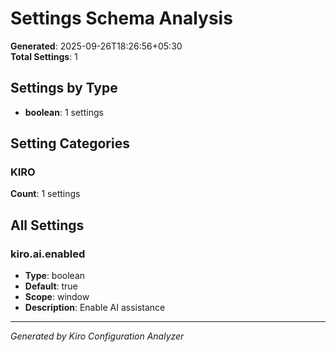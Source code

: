 # Settings Schema Analysis

**Generated**: 2025-09-26T18:26:56+05:30  
**Total Settings**: 1

## Settings by Type

- **boolean**: 1 settings

## Setting Categories

### KIRO

**Count**: 1 settings

## All Settings

### kiro.ai.enabled

- **Type**: boolean
- **Default**: true
- **Scope**: window
- **Description**: Enable AI assistance

---
*Generated by Kiro Configuration Analyzer*
